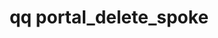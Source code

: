 ---
category: portal
command: portal_delete_spoke
optional_options:
- alternate:
  - --id
  help: Spoke portal ID
  name: -i
  required: true
permalink: /qq-cli-command-guide/portal/portal_delete_spoke.html
positional_options: []
sidebar: qq_cli_command_reference_sidebar
summary: This section explains how to use the <code>qq portal_delete_spoke</code>
  command.
synopsis: Delete a spoke portal
title: qq portal_delete_spoke
usage: qq portal_delete_spoke [-h] -i ID
zendesk_source: qq CLI Command Guide

---